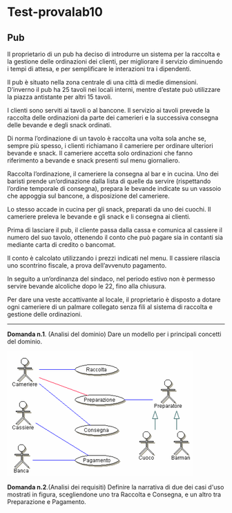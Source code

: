 # Test-provalab10

## Pub

Il proprietario di un pub ha deciso di introdurre un sistema per la raccolta e la gestione delle 
ordinazioni dei clienti, per migliorare il servizio diminuendo i tempi di attesa, e per semplificare 
le interazioni tra i dipendenti.

Il pub è situato nella zona centrale di una città di medie  dimensioni. D’inverno il pub ha 25 
tavoli nei locali interni, mentre d’estate può utilizzare la piazza antistante per altri 15 tavoli.

 I clienti  sono  serviti  ai  tavoli  o  al  bancone.  Il  servizio  ai  tavoli  prevede  la  raccolta  delle 
ordinazioni da parte dei camerieri e la successiva consegna delle bevande e degli snack ordinati.

Di  norma  l’ordinazione  di  un  tavolo  è  raccolta  una  volta  sola  anche  se,  sempre  più  spesso,  i 
clienti richiamano il cameriere per ordinare ulteriori bevande e snack. Il cameriere accetta solo 
ordinazioni che fanno riferimento a bevande e snack presenti sul menu giornaliero.

Raccolta  l’ordinazione,  il  cameriere  la  consegna  al  bar  e  in  cucina.  Uno  dei  baristi  prende 
un’ordinazione  dalla  lista  di  quelle  da  servire  (rispettando  l’ordine  temporale  di  consegna), 
prepara  le  bevande  indicate  su  un  vassoio  che  appoggia  sul  bancone,  a  disposizione  del 
cameriere.

Lo stesso accade in cucina per gli snack, preparati da uno dei cuochi. Il cameriere 
preleva le bevande e gli snack e li consegna ai clienti.

Prima di lasciare il pub, il cliente passa dalla cassa e comunica al cassiere il numero del suo 
tavolo,  ottenendo  il  conto  che  può  pagare  sia  in  contanti  sia  mediante  carta  di  credito  o 
bancomat.  

Il  conto  è  calcolato  utilizzando  i  prezzi  indicati  nel  menu.  Il  cassiere  rilascia  uno 
scontrino fiscale, a prova dell’avvenuto pagamento. 

In seguito a un’ordinanza del sindaco, nel periodo estivo non è permesso servire bevande alcoliche dopo le 22, fino alla chiusura.

Per dare una veste accattivante al locale, il proprietario è disposto a dotare ogni cameriere di un 
palmare collegato senza fili al sistema di raccolta e gestione delle ordinazioni. 

****

**Domanda n.1**. (Analisi del dominio) Dare un modello per i principali concetti del dominio.

![](<https://github.com/Andrisani/test-provalab10/blob/master/img/Diagramma_dei_casi_d'uso.png>)

**Domanda n.2**.(Analisi dei requisiti) Definire la narrativa di due dei casi d'uso mostrati in figura, 
scegliendone uno tra Raccolta e Consegna, e un altro tra Preparazione e Pagamento. 



